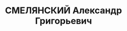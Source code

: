 ---
title: СМЕЛЯНСКИЙ Александр Григорьевич
description: 'Род. в 1893, Киевская обл., г. Смелый [Смела?], еврей, член ВКП(б) с
  1917. Зав.Харьков.Облпотребсоюзом

  Арестован УНКВД по Харьков.обл. 03.10.1937. Обв. по ст. 54-8, 11 УК УССР. Решение:
  УНКВД по Харьковской обл., 04.10.1939 – прекращено ввиду недостаточности доказательств.

  Реабилитирован по Закону Украины от 17.04.1991 г.'
---